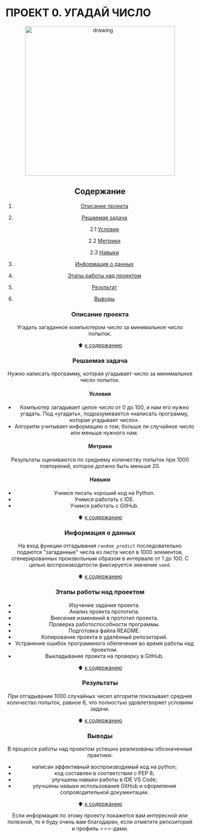 # **ПРОЕКТ 0. УГАДАЙ ЧИСЛО**

<center> <img src = https://i.ytimg.com/vi/Dk9a6K0X2uQ/maxresdefault.jpg?7857057827 alt="drawing" style="width:400px;" </center>

## **Содержание**

1. [Описание проекта](https://github.com/Licharg/SkillFactory/blob/master/Projects/Project_0/README.md#Описание-проекта)  
2. [Решаемая задача](https://github.com/Licharg/SkillFactory/blob/master/Projects/Project_0/README.md#Решаемая-задача)

    2.1 [Условия](https://github.com/Licharg/SkillFactory/blob/master/Projects/Project_0/README.md#Условия)

    2.2 [Метрики](https://github.com/Licharg/SkillFactory/blob/master/Projects/Project_0/README.md#Метрики)

    2.3 [Навыки](https://github.com/Licharg/SkillFactory/blob/master/Projects/Project_0/README.md#Навыки)

3. [Информация о данных](https://github.com/Licharg/SkillFactory/blob/master/Projects/Project_0/README.md#Информация-о-данных)  
4. [Этапы работы над проектом](https://github.com/Licharg/SkillFactory/blob/master/Projects/Project_0/README.md#Этапы-работы-над-проектом)  
5. [Результат](https://github.com/Licharg/SkillFactory/blob/master/Projects/Project_0/README.md#Результат)
6. [Выводы](https://github.com/Licharg/SkillFactory/blob/master/Projects/Project_0/README.md#Выводы)

### **Описание проекта**

Угадать загаданное компьютером число за минимальное число попыток.

:arrow_up: [к содержанию](https://github.com/Licharg/SkillFactory/blob/master/Projects/Project_0/README.md#Содержание)

### **Решаемая задача**

Нужно написать программу, которая угадывает число за минимальное число попыток.

#### **Условия**  

- Компьютер загадывает целое число от 0 до 100, и нам его нужно угадать. Под «угадать», подразумевается «написать программу, которая угадывает число».
- Алгоритм учитывает информацию о том, больше ли случайное число или меньше нужного нам.

#### **Метрики**

Результаты оцениваются по среднему количеству попыток при 1000 повторений, которое должно быть меньше 20.

#### **Навыки**

- Учимся писать хороший код на Python.
- Учимся работать с IDE.
- Учимся работать с GitHub.

:arrow_up: [к содержанию](https://github.com/Licharg/SkillFactory/blob/master/Projects/Project_0/README.md#Содержание)

### **Информация о данных**

На вход функции отгадывания `random_predict` последовательно подаются "загаданные" числа из листа чисел в 1000 элементов, сгенерированных произвольным образом в интервале от 1 до 100. С целью воспроизводитости фиксируется значение `seed`.
  
:arrow_up: [к содержанию](https://github.com/Licharg/SkillFactory/blob/master/Projects/Project_0/README.md#Содержание)

### **Этапы работы над проектом**

- Изучение задания проекта.
- Анализ проекта прототипа.
- Внесение изменений в прототип проекта.
- Проверка работоспособности программы.
- Подготовка файла README.
- Копирование проекта в удалённый репозитарий.
- Устранение ошибок программного обепечения во время работы над проектом.
- Выкладывание проекта на проверку в GitHub.

:arrow_up: [к содержанию](https://github.com/Licharg/SkillFactory/blob/master/Projects/Project_0/README.md#Содержание)

### **Результаты**

При отгадывании 1000 случайных чисел алгоритм показывает среднее количество попыток, равное 6, что полностью удовлетворяет условиям задачи.

:arrow_up: [к содержанию](https://github.com/Licharg/SkillFactory/blob/master/Projects/Project_0/README.md#Содержание)

### **Выводы**

В процессе работы над проектом успешно реализованы обозначенные практики:

- написан эффективный воспроизводимый код на python;
- код составлен в соответствии с PEP 8;
- улучшены навыки работы в IDE VS Code;
- улучшены навыки использования GitHub и оформления сопроводительной документации.

:arrow_up: [к содержанию](https://github.com/Licharg/SkillFactory/blob/master/Projects/Project_0/README.md#Содержание)

Если информация по этому проекту покажется вам интересной или полезной, то я буду очень вам благодарен, если отметите репозиторий и профиль ⭐️⭐️⭐️-дами.
